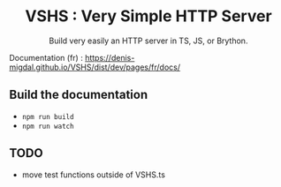 <div align="center">
  <h1>VSHS : Very Simple HTTP Server</h1>

  <p>Build very easily an HTTP server in TS, JS, or Brython.</p>
</div>

Documentation (fr) : https://denis-migdal.github.io/VSHS/dist/dev/pages/fr/docs/

## Build the documentation

- `npm run build`
- `npm run watch`

## TODO

- move test functions outside of VSHS.ts